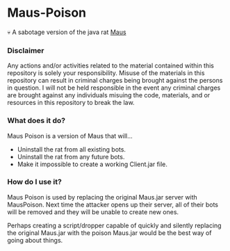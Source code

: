 # Maus-Poison
:skull: A sabotage version of the java rat [Maus](https://github.com/Ghosts/Maus)

### Disclaimer
Any actions and/or activities related to the material contained within this repository is solely your responsibility. Misuse of the materials in this repository can result in criminal charges being brought against the persons in question. I will not be held responsible in the event any criminal charges are brought against any individuals misuing the code, materials, and or resources in this repository to break the law.

### What does it do?
Maus Poison is a version of Maus that will...
- Uninstall the rat from all existing bots.
- Uninstall the rat from any future bots.
- Make it impossible to create a working Client.jar file.

### How do I use it?
Maus Poison is used by replacing the original Maus.jar server with MausPoison. Next time the attacker opens up their server, all of their bots will be removed and they will be unable to create new ones.

Perhaps creating a script/dropper capable of quickly and silently replacing the original Maus.jar with the poison Maus.jar would be the best way of going about things.
